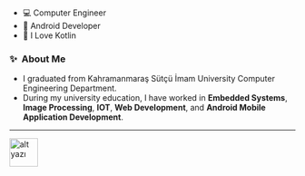 

- 💻 Computer Engineer
- 📱 Android Developer
- 🥇 I Love Kotlin
  

### ✨&nbsp; About Me

- I graduated from Kahramanmaraş Sütçü İmam University Computer Engineering Department.<br>
- During my university education, I have worked in <b>Embedded Systems</b>, <b>Image Processing</b>, <b>IOT</b>, <b>Web Development</b>, and <b>Android Mobile Application Development</b>. <be>
---
[<img src="https://github.com/Honor13/Honor13/assets/53227891/78edda4e-d0f2-441f-9d08-9002d2c3f522" alt="alt yazı" width="50" height = "50">](https://www.linkedin.com/in/onur-yasar-karaduman-1a6784199/)
